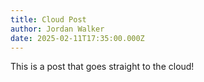 ```yaml
---
title: Cloud Post
author: Jordan Walker
date: 2025-02-11T17:35:00.000Z
---
```

This is a post that goes straight to the cloud!
